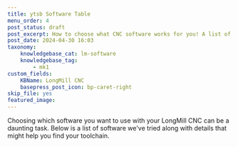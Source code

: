 ```yaml
---
title: ytsb Software Table
menu_order: 4
post_status: draft
post_excerpt: How to choose what CNC software works for you! A list of compatible CAD, CAM and g-code senders for the LongMill CNC machine.
post_date: 2024-04-30 16:03
taxonomy:
    knowledgebase_cat: lm-software
    knowledgebase_tag:
        - mk1
custom_fields:
    KBName: LongMill CNC
    basepress_post_icon: bp-caret-right
skip_file: yes
featured_image: 
---
```


Choosing which software you want to use with your LongMill CNC can be a daunting task. Below is a list of software we've tried along with details that might help you find your toolchain.
<div id="ToolTable"></div>
<script src="https://resources.sienci.com/wp-content/react/tooltable.js"></script>

<style>@import url('https://resources.sienci.com/wp-content/react/tooltable.css')</style>
